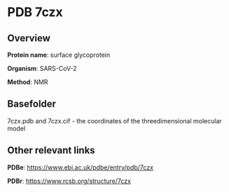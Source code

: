 # PDB 7czx

## Overview

**Protein name**: surface glycoprotein

**Organism**: SARS-CoV-2

**Method**: NMR



## Basefolder

7czx.pdb and 7czx.cif - the coordinates of the threedimensional molecular model



## Other relevant links 
**PDBe**:  https://www.ebi.ac.uk/pdbe/entry/pdb/7czx
 
**PDBr**: https://www.rcsb.org/structure/7czx 
